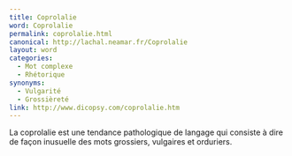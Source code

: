 ```yaml
---
title: Coprolalie
word: Coprolalie
permalink: coprolalie.html
canonical: http://lachal.neamar.fr/Coprolalie
layout: word
categories:
  - Mot complexe
  - Rhétorique
synonyms:
  - Vulgarité
  - Grossièreté
link: http://www.dicopsy.com/coprolalie.htm
---
```


La coprolalie est une tendance pathologique de langage qui consiste à dire de façon inusuelle des mots grossiers, vulgaires et orduriers.

